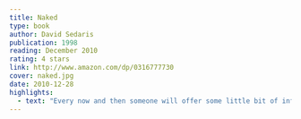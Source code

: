 ```yaml
---
title: Naked
type: book
author: David Sedaris
publication: 1998
reading: December 2010
rating: 4 stars
link: http://www.amazon.com/dp/0316777730
cover: naked.jpg
date: 2010-12-28
highlights:
  - text: "Every now and then someone will offer some little bit of information that suddenly changes everything. I asked how many cats they had, and Roberta pulled out a pencil and notepad."
---
```

